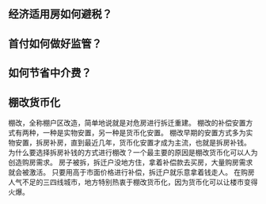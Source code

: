 ## 经济适用房如何避税？


## 首付如何做好监管？


## 如何节省中介费？

## 棚改货币化

棚改，全称棚户区改造，简单地说就是对危房进行拆迁重建。
棚改的补偿安置方式有两种，一种是实物安置，另一种是货币化安置。
棚改早期的安置方式多为实物安置，拆房补房，直到最近几年，货币化安置才成为主流，也就是拆房补钱。
为什么要选择拆房补钱的方式进行棚改？一个最主要的原因是棚改货币化可以人为创造购房需求。
房子被拆，拆迁户没地方住，拿着补偿款去买房，大量购房需求就会被激活。
只要用高于市面价格进行补偿，拆迁户就乐意拿着钱走人。
在购房人气不足的三四线城市，地方特别热衷于棚改货币化，因为货币化可以让楼市变得火爆。